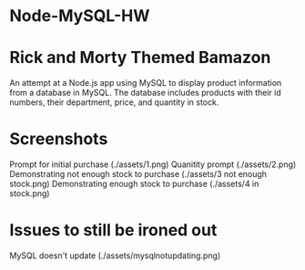 # Node-MySQL-HW
<h1>
    Rick and Morty Themed Bamazon
</h1>

An attempt at a Node.js app using MySQL to display product information from a database in MySQL.  The database includes products with their id numbers, their department, price, and quantity in stock.

<h1>
    Screenshots
</h1>
Prompt for initial purchase (./assets/1.png)
Quanitity prompt (./assets/2.png)
Demonstrating not enough stock to purchase (./assets/3 not enough stock.png)
Demonstrating enough stock to purchase (./assets/4 in stock.png)

<h1>
    Issues to still be ironed out
</h1>

MySQL doesn't update (./assets/mysqlnotupdating.png)
